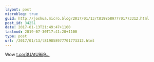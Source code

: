 ```yaml
---
layout: post
microblog: true
guid: http://joshua.micro.blog/2017/01/13/t819858977701773312.html
post_id: 34251
date: 2017-01-13T21:49:47+1100
lastmod: 2019-07-30T17:41:20+1100
type: post
url: /2017/01/13/t819858977701773312.html
---
```

Wow [t.co/3UAtU9jj9...](https://t.co/3UAtU9jj9x)
